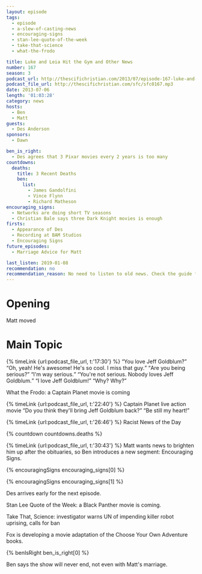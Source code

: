```yaml
---
layout: episode
tags:
  - episode
  - a-slew-of-casting-news
  - encouraging-signs
  - stan-lee-quote-of-the-week
  - take-that-science
  - what-the-frodo

title: Luke and Leia Hit the Gym and Other News
number: 167
season: 3
podcast_url: http://thescifichristian.com/2013/07/episode-167-luke-and-leia-hit-the-gym-and-other-news/
podcast_file_url: http://thescifichristian.com/sfc/sfc0167.mp3
date: 2013-07-06
length: '01:03:28'
category: news
hosts:
  - Ben
  - Matt
guests:
  - Des Anderson
sponsors:
  - Dawn

ben_is_right:
  - Des agrees that 3 Pixar movies every 2 years is too many
countdowns:
  deaths:
    title: 3 Recent Deaths
    ben:
      list:
        - James Gandolfini
        - Vince Flynn
        - Richard Matheson
encouraging_signs:
  - Networks are doing short TV seasons 
  - Christian Bale says three Dark Knight movies is enough
firsts:
  - Appearance of Des
  - Recording at BAM Studios
  - Encouraging Signs
future_episodes:
  - Marriage Advice for Matt

last_listen: 2019-01-08
recommendation: no
recommendation_reason: No need to listen to old news. Check the guide for what's interesting in hindsight.
---
```

# Opening
Matt moved



# Main Topic
<div class="quote">
  {% timeLink {url:podcast_file_url, t:'17:30'} %}
  <q class="ben">You love Jeff Goldblum?</q>
  <q class="matt">Oh, yeah! He's awesome! He's so cool. I miss that guy.</q>
  <q class="ben">Are you being serious?</q>
  <q class="matt">I'm way serious.</q>
  <q class="ben">You're not serious. Nobody loves Jeff Goldblum.</q>
  <q class="matt">I love Jeff Goldblum!</q>
  <q class="ben">Why? Why?</q>
</div>

What the Frodo: a Captain Planet movie is coming

<div class="quote">
  {% timeLink {url:podcast_file_url, t:'22:40'} %}
  <span class="quote-context is-size-6">Captain Planet live action movie</span>
  <q class="ben">Do you think they'll bring Jeff Goldblum back?</q>
  <q class="matt">Be still my heart!</q>
</div>

{% timeLink {url:podcast_file_url, t:'26:46'} %} Racist News of the Day

{% countdown countdowns.deaths %}

{% timeLink {url:podcast_file_url, t:'30:43'} %} Matt wants news to brighten him up after the obituaries, so Ben introduces a new segment: Encouraging Signs.

{% encouragingSigns encouraging_signs[0] %}

{% encouragingSigns encouraging_signs[1] %}

Des arrives early for the next episode.

Stan Lee Quote of the Week: a Black Panther movie is coming.

Take That, Science: investigator warns UN of impending killer robot uprising, calls for ban

Fox is developing a movie adaptation of the Choose Your Own Adventure books.

{% benIsRight ben_is_right[0] %}

Ben says the show will never end, not even with Matt's marriage.